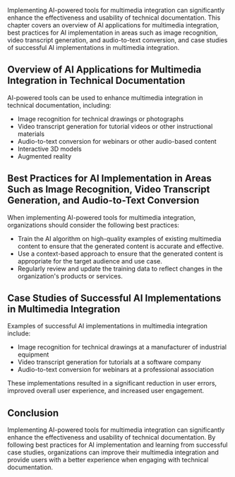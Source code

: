 

Implementing AI-powered tools for multimedia integration can significantly enhance the effectiveness and usability of technical documentation. This chapter covers an overview of AI applications for multimedia integration, best practices for AI implementation in areas such as image recognition, video transcript generation, and audio-to-text conversion, and case studies of successful AI implementations in multimedia integration.

Overview of AI Applications for Multimedia Integration in Technical Documentation
---------------------------------------------------------------------------------

AI-powered tools can be used to enhance multimedia integration in technical documentation, including:

* Image recognition for technical drawings or photographs
* Video transcript generation for tutorial videos or other instructional materials
* Audio-to-text conversion for webinars or other audio-based content
* Interactive 3D models
* Augmented reality

Best Practices for AI Implementation in Areas Such as Image Recognition, Video Transcript Generation, and Audio-to-Text Conversion
----------------------------------------------------------------------------------------------------------------------------------

When implementing AI-powered tools for multimedia integration, organizations should consider the following best practices:

* Train the AI algorithm on high-quality examples of existing multimedia content to ensure that the generated content is accurate and effective.
* Use a context-based approach to ensure that the generated content is appropriate for the target audience and use case.
* Regularly review and update the training data to reflect changes in the organization's products or services.

Case Studies of Successful AI Implementations in Multimedia Integration
-----------------------------------------------------------------------

Examples of successful AI implementations in multimedia integration include:

* Image recognition for technical drawings at a manufacturer of industrial equipment
* Video transcript generation for tutorials at a software company
* Audio-to-text conversion for webinars at a professional association

These implementations resulted in a significant reduction in user errors, improved overall user experience, and increased user engagement.

Conclusion
----------

Implementing AI-powered tools for multimedia integration can significantly enhance the effectiveness and usability of technical documentation. By following best practices for AI implementation and learning from successful case studies, organizations can improve their multimedia integration and provide users with a better experience when engaging with technical documentation.
